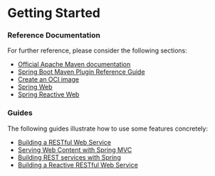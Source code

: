 # Getting Started

### Reference Documentation
For further reference, please consider the following sections:

* [Official Apache Maven documentation](https://maven.apache.org/guides/index.html)
* [Spring Boot Maven Plugin Reference Guide](https://docs.spring.io/spring-boot/docs/3.2.0.RELEASE/maven-plugin/reference/html/)
* [Create an OCI image](https://docs.spring.io/spring-boot/docs/3.2.0.RELEASE/maven-plugin/reference/html/#build-image)
* [Spring Web](https://docs.spring.io/spring-boot/docs/3.2.0.RELEASE/reference/htmlsingle/index.html#web)
* [Spring Reactive Web](https://docs.spring.io/spring-boot/docs/3.2.0.RELEASE/reference/htmlsingle/index.html#web.reactive)

### Guides
The following guides illustrate how to use some features concretely:

* [Building a RESTful Web Service](https://spring.io/guides/gs/rest-service/)
* [Serving Web Content with Spring MVC](https://spring.io/guides/gs/serving-web-content/)
* [Building REST services with Spring](https://spring.io/guides/tutorials/rest/)
* [Building a Reactive RESTful Web Service](https://spring.io/guides/gs/reactive-rest-service/)

